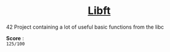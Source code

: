 <h1 align="center"><u>Libft</u></h1>
42 Project containing a lot of useful basic functions from the libc

**Score** :
<br>
`125/100`

